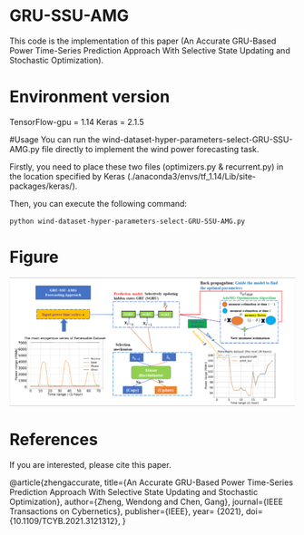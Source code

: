 # GRU-SSU-AMG
This code is the implementation of this paper (An Accurate GRU-Based Power Time-Series Prediction Approach With Selective State Updating and Stochastic Optimization).

# Environment version
TensorFlow-gpu = 1.14
Keras = 2.1.5

#Usage
You can run the wind-dataset-hyper-parameters-select-GRU-SSU-AMG.py file directly to implement the wind power forecasting task.  

Firstly, you need to place these two files (optimizers.py & recurrent.py) in the location specified by Keras (./anaconda3/envs/tf_1.14/Lib/site-packages/keras/).  

Then, you can execute the following command:  

```
python wind-dataset-hyper-parameters-select-GRU-SSU-AMG.py
```
# Figure
![](https://github.com/zwd2016/GRU-SSU-AMG/blob/main/framework.png)

# References
If you are interested, please cite this paper.  

@article{zhengaccurate,
  title={An Accurate GRU-Based Power Time-Series Prediction Approach With Selective State Updating and Stochastic Optimization},
  author={Zheng, Wendong and Chen, Gang},
  journal={IEEE Transactions on Cybernetics},
  publisher={IEEE},
  year= {2021},
  doi= {10.1109/TCYB.2021.3121312},
}
